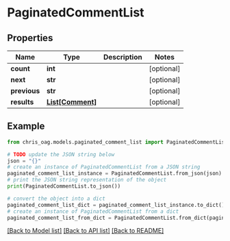 # PaginatedCommentList


## Properties

Name | Type | Description | Notes
------------ | ------------- | ------------- | -------------
**count** | **int** |  | [optional] 
**next** | **str** |  | [optional] 
**previous** | **str** |  | [optional] 
**results** | [**List[Comment]**](Comment.md) |  | [optional] 

## Example

```python
from chris_oag.models.paginated_comment_list import PaginatedCommentList

# TODO update the JSON string below
json = "{}"
# create an instance of PaginatedCommentList from a JSON string
paginated_comment_list_instance = PaginatedCommentList.from_json(json)
# print the JSON string representation of the object
print(PaginatedCommentList.to_json())

# convert the object into a dict
paginated_comment_list_dict = paginated_comment_list_instance.to_dict()
# create an instance of PaginatedCommentList from a dict
paginated_comment_list_from_dict = PaginatedCommentList.from_dict(paginated_comment_list_dict)
```
[[Back to Model list]](../README.md#documentation-for-models) [[Back to API list]](../README.md#documentation-for-api-endpoints) [[Back to README]](../README.md)


